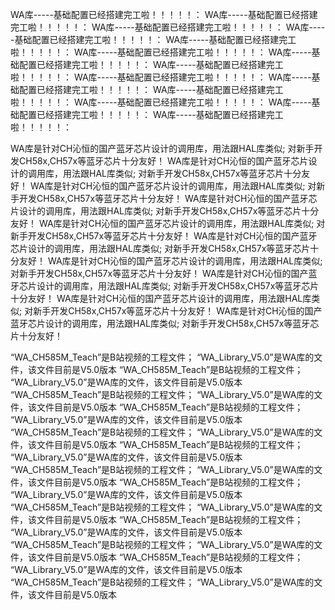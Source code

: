 WA库-----基础配置已经搭建完工啦！！！！！：
WA库-----基础配置已经搭建完工啦！！！！！：
WA库-----基础配置已经搭建完工啦！！！！！：
WA库-----基础配置已经搭建完工啦！！！！！：
WA库-----基础配置已经搭建完工啦！！！！！：
WA库-----基础配置已经搭建完工啦！！！！！：
WA库-----基础配置已经搭建完工啦！！！！！：
WA库-----基础配置已经搭建完工啦！！！！！：
WA库-----基础配置已经搭建完工啦！！！！！：
WA库-----基础配置已经搭建完工啦！！！！！：
WA库-----基础配置已经搭建完工啦！！！！！：
WA库-----基础配置已经搭建完工啦！！！！！：
WA库-----基础配置已经搭建完工啦！！！！！：
WA库-----基础配置已经搭建完工啦！！！！！：

WA库是针对CH沁恒的国产蓝牙芯片设计的调用库，用法跟HAL库类似;
对新手开发CH58x,CH57x等蓝牙芯片十分友好！
WA库是针对CH沁恒的国产蓝牙芯片设计的调用库，用法跟HAL库类似;
对新手开发CH58x,CH57x等蓝牙芯片十分友好！
WA库是针对CH沁恒的国产蓝牙芯片设计的调用库，用法跟HAL库类似;
对新手开发CH58x,CH57x等蓝牙芯片十分友好！
WA库是针对CH沁恒的国产蓝牙芯片设计的调用库，用法跟HAL库类似;
对新手开发CH58x,CH57x等蓝牙芯片十分友好！
WA库是针对CH沁恒的国产蓝牙芯片设计的调用库，用法跟HAL库类似;
对新手开发CH58x,CH57x等蓝牙芯片十分友好！
WA库是针对CH沁恒的国产蓝牙芯片设计的调用库，用法跟HAL库类似;
对新手开发CH58x,CH57x等蓝牙芯片十分友好！
WA库是针对CH沁恒的国产蓝牙芯片设计的调用库，用法跟HAL库类似;
对新手开发CH58x,CH57x等蓝牙芯片十分友好！
WA库是针对CH沁恒的国产蓝牙芯片设计的调用库，用法跟HAL库类似;
对新手开发CH58x,CH57x等蓝牙芯片十分友好！
WA库是针对CH沁恒的国产蓝牙芯片设计的调用库，用法跟HAL库类似;
对新手开发CH58x,CH57x等蓝牙芯片十分友好！
WA库是针对CH沁恒的国产蓝牙芯片设计的调用库，用法跟HAL库类似;
对新手开发CH58x,CH57x等蓝牙芯片十分友好！


“WA_CH585M_Teach”是B站视频的工程文件；
“WA_Library_V5.0”是WA库的文件，该文件目前是V5.0版本
“WA_CH585M_Teach”是B站视频的工程文件；
“WA_Library_V5.0”是WA库的文件，该文件目前是V5.0版本
“WA_CH585M_Teach”是B站视频的工程文件；
“WA_Library_V5.0”是WA库的文件，该文件目前是V5.0版本
“WA_CH585M_Teach”是B站视频的工程文件；
“WA_Library_V5.0”是WA库的文件，该文件目前是V5.0版本
“WA_CH585M_Teach”是B站视频的工程文件；
“WA_Library_V5.0”是WA库的文件，该文件目前是V5.0版本
“WA_CH585M_Teach”是B站视频的工程文件；
“WA_Library_V5.0”是WA库的文件，该文件目前是V5.0版本
“WA_CH585M_Teach”是B站视频的工程文件；
“WA_Library_V5.0”是WA库的文件，该文件目前是V5.0版本
“WA_CH585M_Teach”是B站视频的工程文件；
“WA_Library_V5.0”是WA库的文件，该文件目前是V5.0版本
“WA_CH585M_Teach”是B站视频的工程文件；
“WA_Library_V5.0”是WA库的文件，该文件目前是V5.0版本
“WA_CH585M_Teach”是B站视频的工程文件；
“WA_Library_V5.0”是WA库的文件，该文件目前是V5.0版本
“WA_CH585M_Teach”是B站视频的工程文件；
“WA_Library_V5.0”是WA库的文件，该文件目前是V5.0版本
“WA_CH585M_Teach”是B站视频的工程文件；
“WA_Library_V5.0”是WA库的文件，该文件目前是V5.0版本
“WA_CH585M_Teach”是B站视频的工程文件；
“WA_Library_V5.0”是WA库的文件，该文件目前是V5.0版本

